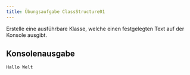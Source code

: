 ```yaml
---
title: Übungsaufgabe ClassStructure01
---
```


Erstelle eine ausführbare Klasse, welche einen festgelegten Text auf der Konsole ausgibt.

## Konsolenausgabe

```markdown
Hallo Welt
```
